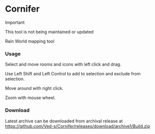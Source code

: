 # Cornifer

> [!important]
> This tool is not being maintained or updated

Rain World mapping tool

### Usage

Select and move rooms and icons with left click and drag.

Use Left Shift and Left Control to add to selection and exclude from selection.

Move around with right click.

Zoom with mouse wheel.

### Download

Latest archive can be downloaded from archival release at https://github.com/Ved-s/Cornifer/releases/download/archive1/Build.zip
